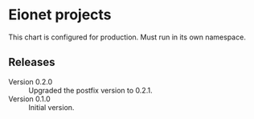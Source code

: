 # Eionet projects

This chart is configured for production. Must run in its own namespace.

## Releases

<dl>

  <dt>Version 0.2.0</dt>
  <dd>Upgraded the postfix version to 0.2.1.</dd>

  <dt>Version 0.1.0</dt>
  <dd>Initial version.</dd>

</dl>

